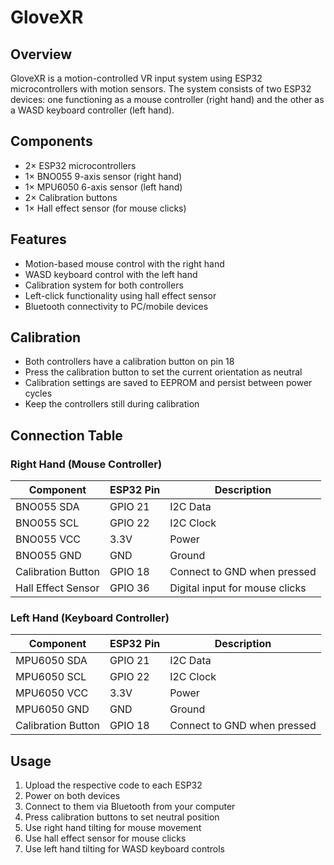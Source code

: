 # GloveXR

## Overview
GloveXR is a motion-controlled VR input system using ESP32 microcontrollers with motion sensors. The system consists of two ESP32 devices: one functioning as a mouse controller (right hand) and the other as a WASD keyboard controller (left hand).

## Components
- 2× ESP32 microcontrollers
- 1× BNO055 9-axis sensor (right hand)
- 1× MPU6050 6-axis sensor (left hand)
- 2× Calibration buttons
- 1× Hall effect sensor (for mouse clicks)

## Features
- Motion-based mouse control with the right hand
- WASD keyboard control with the left hand
- Calibration system for both controllers
- Left-click functionality using hall effect sensor
- Bluetooth connectivity to PC/mobile devices

## Calibration
- Both controllers have a calibration button on pin 18
- Press the calibration button to set the current orientation as neutral
- Calibration settings are saved to EEPROM and persist between power cycles
- Keep the controllers still during calibration

## Connection Table

### Right Hand (Mouse Controller)

| Component | ESP32 Pin | Description |
|-----------|-----------|-------------|
| BNO055 SDA | GPIO 21 | I2C Data |
| BNO055 SCL | GPIO 22 | I2C Clock |
| BNO055 VCC | 3.3V | Power |
| BNO055 GND | GND | Ground |
| Calibration Button | GPIO 18 | Connect to GND when pressed |
| Hall Effect Sensor | GPIO 36 | Digital input for mouse clicks |

### Left Hand (Keyboard Controller)

| Component | ESP32 Pin | Description |
|-----------|-----------|-------------|
| MPU6050 SDA | GPIO 21 | I2C Data |
| MPU6050 SCL | GPIO 22 | I2C Clock |
| MPU6050 VCC | 3.3V | Power |
| MPU6050 GND | GND | Ground |
| Calibration Button | GPIO 18 | Connect to GND when pressed |

## Usage
1. Upload the respective code to each ESP32
2. Power on both devices
3. Connect to them via Bluetooth from your computer
4. Press calibration buttons to set neutral position
5. Use right hand tilting for mouse movement
6. Use hall effect sensor for mouse clicks
7. Use left hand tilting for WASD keyboard controls


